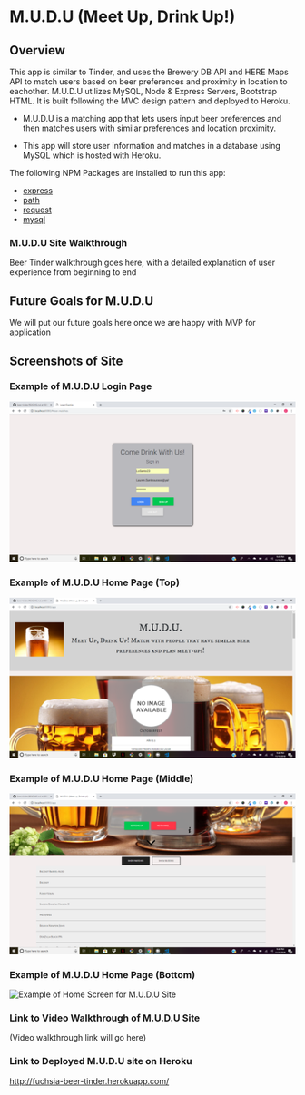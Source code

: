 # M.U.D.U (Meet Up, Drink Up!)

## Overview 
This app is similar to Tinder, and uses the Brewery DB API and HERE Maps API to match users based on beer preferences and proximity in location to eachother. M.U.D.U utilizes MySQL, Node & Express Servers, Bootstrap HTML.  It is built following the MVC design pattern and deployed to Heroku.

* M.U.D.U is a matching app that lets users input beer preferences and then matches users with similar preferences and location proximity.

* This app will store user information and matches in a database using MySQL which is hosted with Heroku.

The following NPM Packages are installed to run this app:

* [express](https://www.npmjs.com/package/express)
* [path](https://www.npmjs.com/package/path)
* [request](https://www.npmjs.com/package/request)
* [mysql](https://www.npmjs.com/package/mysql)

### M.U.D.U Site Walkthrough
Beer Tinder walkthrough goes here, with a detailed explanation of user experience from beginning to end 

## Future Goals for M.U.D.U
 We will put our future goals here once we are happy with MVP for application

## Screenshots of Site

### Example of M.U.D.U Login Page 

![Example of Login Page for M.U.D.U Site](./public/images/sign-in-page.png)

### Example of M.U.D.U Home Page (Top) 

![Example of Home Screen for M.U.D.U Site](./public/images/top-app-page.png)

### Example of M.U.D.U Home Page (Middle) 

![Example of Home Screen for M.U.D.U Site](./public/images/middle-app-page.png)

### Example of M.U.D.U Home Page (Bottom)

![Example of Home Screen for M.U.D.U Site](./public/images/bottom-app-page.png)


### Link to Video Walkthrough of M.U.D.U Site

(Video walkthrough link will go here)
  
### Link to Deployed M.U.D.U site on Heroku

http://fuchsia-beer-tinder.herokuapp.com/
